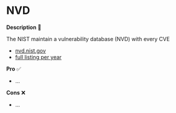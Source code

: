 # NVD

<div class="row row-cols-md-2"><div>

**Description** 🍁

The NIST maintain a vulnerability database (NVD) with every CVE

* [nvd.nist.gov](https://nvd.nist.gov/vuln/search/results?form_type=Basic&results_type=overview&search_type=all)
* [full listing per year](https://nvd.nist.gov/vuln/full-listing)
</div><div>

**Pro** ✅

* ...

**Cons** ❌

* ...
</div></div>